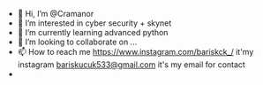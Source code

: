 - 👋 Hi, I’m @Cramanor
- 👀 I’m interested in cyber security + skynet
- 🌱 I’m currently learning advanced python
- 💞️ I’m looking to collaborate on ...
- 📫 How to reach me https://www.instagram.com/bariskck_/ it'my instagram bariskucuk533@gmail.com it's my email  for contact
- 
<!---
Cramanor/Cramanor is a ✨ special ✨ repository because its `README.md` (this file) appears on your GitHub profile.
You can click the Preview link to take a look at your changes.
--->
